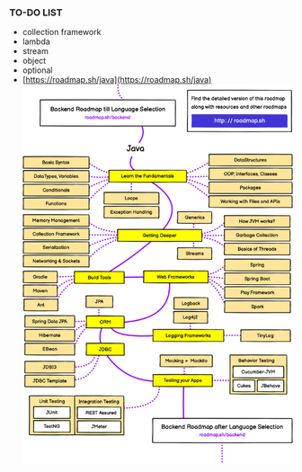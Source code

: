 ### TO-DO LIST
- collection framework
- lambda
- stream
- object
- optional
- [https://roadmap.sh/java](https://roadmap.sh/java)
![Alt text](../99_img/00_java.png)

